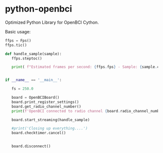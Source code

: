 # python-openbci

Optimized Python Library for OpenBCI Cython.

Basic usage:

```python
ffps = Fps()
ffps.tic()

def handle_sample(sample):
   ffps.steptoc()

   print( f"Estimated frames per second: {ffps.fps} - Sample: {sample.channel_data[0]} ")


if __name__ == '__main__':

   fs = 250.0

   board = OpenBCIBoard()
   board.print_register_settings()
   board.get_radio_channel_number()
   print(f'OpenBCI connected to radio channel {board.radio_channel_number}')

   board.start_streaming(handle_sample)

   #print('Closing up everything....')
   board.checktimer.cancel()

   
   board.disconnect()
```
